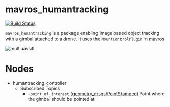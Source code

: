 # mavros_humantracking

[![Build Status](https://travis-ci.com/Jaeyoung-Lim/mavros_humantracking.svg?branch=master)](https://travis-ci.com/Jaeyoung-Lim/mavros_humantracking)

`mavros_humantracking` is a package enabling image based object tracking with a gimbal attached to a drone. It uses the `MountControlPlugin` in [mavros](https://github.com/mavlink/mavros)

![multiuavsitl](mavros_humantracking/resource/humantracking.gif)

# Nodes
- humantracking_controller
    - Subscribed Topics
        - `~point_of_interest` ([geometry_msgs/PointStamped](http://docs.ros.org/api/geometry_msgs/html/msg/PointStamped.html))
            Point where the gimbal should be pointed at